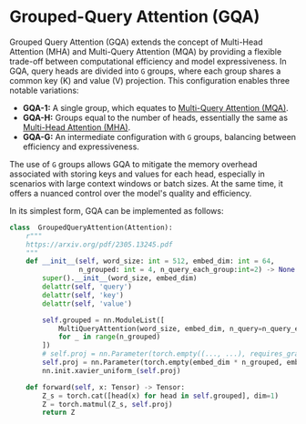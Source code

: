 # Grouped-Query Attention (GQA)
Grouped Query Attention (GQA) extends the concept of Multi-Head Attention (MHA) and Multi-Query Attention (MQA) by providing a flexible trade-off between computational efficiency and model expressiveness. In GQA, query heads are divided into `G` groups, where each group shares a common key (K) and value (V) projection. This configuration enables three notable variations:

* **GQA-1:** A single group, which equates to [Multi-Query Attention (MQA)](./mqa.md).
* **GQA-H:** Groups equal to the number of heads, essentially the same as [Multi-Head Attention (MHA)](./mha.md).
* **GQA-G:** An intermediate configuration with `G` groups, balancing between efficiency and expressiveness.

The use of `G` groups allows GQA to mitigate the memory overhead associated with storing keys and values for each head, especially in scenarios with large context windows or batch sizes. At the same time, it offers a nuanced control over the model's quality and efficiency.

In its simplest form, GQA can be implemented as follows:
```python
class  GroupedQueryAttention(Attention):
    r"""
    https://arxiv.org/pdf/2305.13245.pdf
    """
    def __init__(self, word_size: int = 512, embed_dim: int = 64,
                 n_grouped: int = 4, n_query_each_group:int=2) -> None:
        super().__init__(word_size, embed_dim)
        delattr(self, 'query')
        delattr(self, 'key')
        delattr(self, 'value')

        self.grouped = nn.ModuleList([
            MultiQueryAttention(word_size, embed_dim, n_query=n_query_each_group)
            for _ in range(n_grouped)
        ])
        # self.proj = nn.Parameter(torch.empty((..., ...), requires_grad=True))
        self.proj = nn.Parameter(torch.empty(embed_dim * n_grouped, embed_dim))
        nn.init.xavier_uniform_(self.proj)

    def forward(self, x: Tensor) -> Tensor:
        Z_s = torch.cat([head(x) for head in self.grouped], dim=1)
        Z = torch.matmul(Z_s, self.proj)
        return Z
```